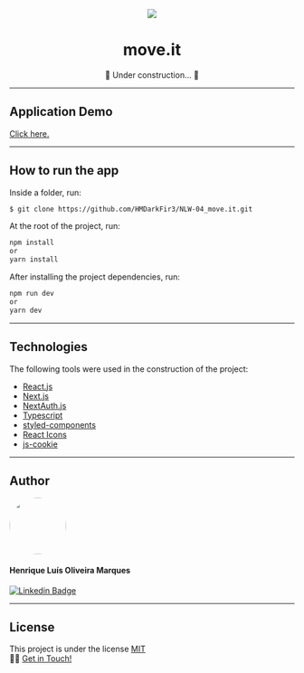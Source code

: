 <p align="center" >
  <img align="center" src="https://user-images.githubusercontent.com/65872394/109370045-80ad0580-787d-11eb-838c-03cbe0ab0880.png" />
  <h1 align="center">move.it</h1>
</p>

<p align="center">🚧 Under construction... 🚧</p>
  
<hr>

## Application Demo 
[Click here.](https://moveit-lime-ten.vercel.app)

<hr>

## How to run the app 

Inside a folder, run:
```bash
$ git clone https://github.com/HMDarkFir3/NLW-04_move.it.git
```
At the root of the project, run:
```bash
npm install  
or 
yarn install
```
After installing the project dependencies, run:
```bash
npm run dev
or
yarn dev
```

<hr>

## Technologies 
 
The following tools were used in the construction of the project:

- [React.js](https://reactjs.org)
- [Next.js](https://nextjs.org)
- [NextAuth.js](https://next-auth.js.org)
- [Typescript](https://www.typescriptlang.org)
- [styled-components](https://styled-components.com)
- [React Icons](https://react-icons.github.io/react-icons/)
- [js-cookie](https://github.com/js-cookie/js-cookie)

<hr>

## Author 

<img style="border-radius: 50%;" src="https://github.com/HMDarkFir3.png" width="100px;" alt=""/>
 <h4>Henrique Luís Oliveira Marques</h4>

[![Linkedin Badge](https://img.shields.io/badge/-Henrique-blue?style=flat-square&logo=Linkedin&logoColor=white&link=https://www.linkedin.com/in/henrique-luís-oliveira-marques-3406361a7/)](https://www.linkedin.com/in/henrique-luís-oliveira-marques-3406361a7/) 

<hr>

## License
This project is under the license [MIT](./LICENSE)
<br>
👋🏽 [Get in Touch!](https://www.linkedin.com/in/henrique-luís-oliveira-marques-3406361a7/)
